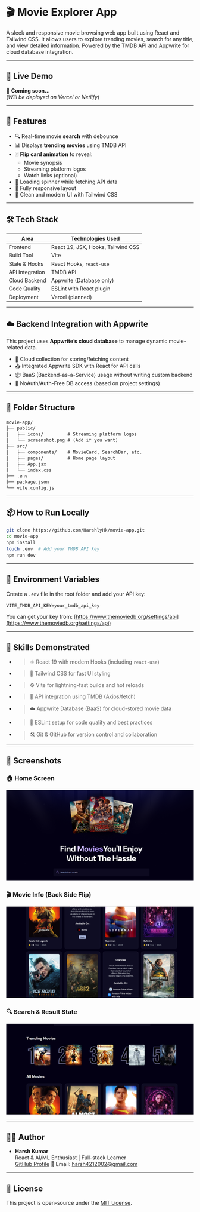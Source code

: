 # 🎬 Movie Explorer App

A sleek and responsive movie browsing web app built using React and Tailwind CSS. It allows users to explore trending movies, search for any title, and view detailed information. Powered by the TMDB API and Appwrite for cloud database integration.

---

## 🚀 Live Demo

🔗 **Coming soon...**  
(_Will be deployed on Vercel or Netlify_)

---

## 🧩 Features

-   🔍 Real-time movie **search** with debounce
-   📊 Displays **trending movies** using TMDB API
-   🃏 **Flip card animation** to reveal:
    -   Movie synopsis
    -   Streaming platform logos
    -   Watch links (optional)
-   🧪 Loading spinner while fetching API data
-   📱 Fully responsive layout
-   🌙 Clean and modern UI with Tailwind CSS

---

## 🛠️ Tech Stack

| Area            | Technologies Used                  |
| --------------- | ---------------------------------- |
| Frontend        | React 19, JSX, Hooks, Tailwind CSS |
| Build Tool      | Vite                               |
| State & Hooks   | React Hooks, `react-use`           |
| API Integration | TMDB API                           |
| Cloud Backend   | Appwrite (Database only)           |
| Code Quality    | ESLint with React plugin           |
| Deployment      | Vercel (planned)                   |

---

## ☁️ Backend Integration with Appwrite

This project uses **Appwrite’s cloud database** to manage dynamic movie-related data.

-   📁 Cloud collection for storing/fetching content
-   📤 Integrated Appwrite SDK with React for API calls
-   📦 BaaS (Backend-as-a-Service) usage without writing custom backend
-   🔐 NoAuth/Auth-Free DB access (based on project settings)

---

## 📂 Folder Structure

```
movie-app/
├── public/
│   ├── icons/         # Streaming platform logos
│   └── screenshot.png # (Add if you want)
├── src/
│   ├── components/    # MovieCard, SearchBar, etc.
│   ├── pages/         # Home page layout
│   ├── App.jsx
│   └── index.css
├── .env
├── package.json
└── vite.config.js
```

---

## 📦 How to Run Locally

```bash
git clone https://github.com/HarshlyHk/movie-app.git
cd movie-app
npm install
touch .env  # Add your TMDB API key
npm run dev
```

---

## 🔐 Environment Variables

Create a `.env` file in the root folder and add your API key:

```env
VITE_TMDB_API_KEY=your_tmdb_api_key
```

You can get your key from: [https://www.themoviedb.org/settings/api](https://www.themoviedb.org/settings/api)

---

## 🧠 Skills Demonstrated

-   > ⚛️ React 19 with modern Hooks (including `react-use`)
-   > 🎨 Tailwind CSS for fast UI styling
-   > ⚙️ Vite for lightning-fast builds and hot reloads
-   > 📡 API integration using TMDB (Axios/fetch)
-   > ☁️ Appwrite Database (BaaS) for cloud-stored movie data
-   > 🧼 ESLint setup for code quality and best practices
-   > 🛠️ Git & GitHub for version control and collaboration

---

## 📸 Screenshots

### 🏠 Home Screen

![Home Screen & Search](public/Home_Screen.png)

### 🎬 Movie Info (Back Side Flip)

![Movie About & Flip](public/Movie_about.png)

### 🔍 Search & Result State

![Search Screen](public/Trending_ALl.png)

---

## 🙋‍♂️ Author

-   **Harsh Kumar**  
    React & AI/ML Enthusiast | Full-stack Learner  
    [GitHub Profile](https://github.com/HarshlyHk)
    📧 Email: harsh4212002@gmail.com

---

## 📄 License

This project is open-source under the [MIT License](LICENSE).
